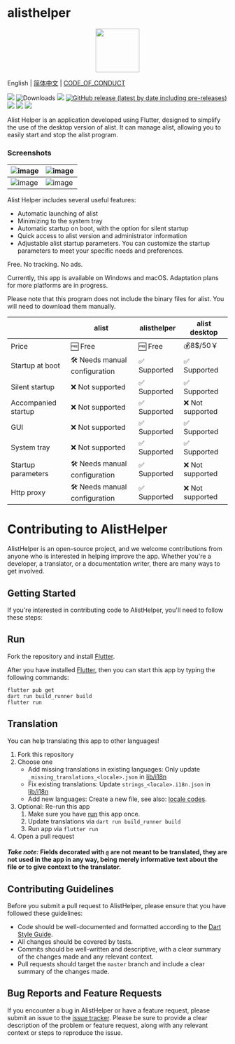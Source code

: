 # alisthelper

<p align="center">
  <img src="https://github.com/Xmarmalade/alisthelper/assets/16839488/2067509c-756e-48cd-8f20-5ea961f46ef7" width="100" height="100">
</p>

English | [简体中文](./README_zh-Hans.md) |  [CODE_OF_CONDUCT](./CODE_OF_CONDUCT.md)

![](https://img.shields.io/badge/language-dart-blue.svg?style=for-the-badge&color=00ACC1)
![Downloads](https://img.shields.io/badge/flutter-00B0FF?style=for-the-badge&logo=flutter)
[![](https://img.shields.io/github/downloads/Xmarmalade/alisthelper/total?style=for-the-badge&color=FF2196)](https://github.com/Xmarmalade/alisthelper/releases)
[![GitHub release (latest by date including pre-releases)](https://img.shields.io/github/v/release/Xmarmalade/alisthelper?include_prereleases&style=for-the-badge)](https://github.com/Xmarmalade/alisthelper/releases/latest)
[![](https://img.shields.io/github/license/Xmarmalade/alisthelper?style=for-the-badge)](./LICENSE)
![](https://img.shields.io/github/stars/Xmarmalade/alisthelper?style=for-the-badge)
![](https://img.shields.io/github/issues/Xmarmalade/alisthelper?style=for-the-badge&color=9C27B0)

Alist Helper is an application developed using Flutter, designed to simplify the use of the desktop version of alist. It can manage alist, allowing you to easily start and stop the alist program.

### Screenshots
| ![image](https://user-images.githubusercontent.com/16839488/235718140-0572c7ae-b3d5-46a8-b092-65a3dff7d92f.png) | ![image](https://user-images.githubusercontent.com/16839488/235718717-e7fae230-284e-4ad8-9e8e-5f9a7d6a22dd.png) |
| --------------------------------------------------------------------------------------------------------------- | --------------------------------------------------------------------------------------------------------------- |
| ![image](https://user-images.githubusercontent.com/16839488/236637250-ec2b437f-0dcb-4c4e-b284-4db44dd06e19.png) | ![image](https://user-images.githubusercontent.com/16839488/236637200-5b9f2383-b29e-434d-a8e6-41187e00eb02.png) |

Alist Helper includes several useful features:

- Automatic launching of alist
- Minimizing to the system tray
- Automatic startup on boot, with the option for silent startup
- Quick access to alist version and administrator information
- Adjustable alist startup parameters. You can customize the startup parameters to meet your specific needs and preferences.

Free. No tracking. No ads.

Currently, this app is available on Windows and macOS. Adaptation plans for more platforms are in progress.

Please note that this program does not include the binary files for alist. You will need to download them manually.

|                     | alist                        | alisthelper | alist desktop   |
| ------------------- | ---------------------------- | ----------- | --------------- |
| Price               | 🆓 Free                       | 🆓 Free      | 💰8$/50￥         |
| Startup at boot     | 🛠️ Needs manual configuration | ✅ Supported | ✅ Supported     |
| Silent startup      | ❌ Not supported              | ✅ Supported | ✅ Supported     |
| Accompanied startup | ❌ Not supported              | ✅ Supported | ❌ Not supported |
| GUI                 | ❌ Not supported              | ✅ Supported | ✅ Supported     |
| System tray         | ❌ Not supported              | ✅ Supported | ✅ Supported     |
| Startup parameters  | 🛠️ Needs manual configuration | ✅ Supported | ❌ Not supported |
| Http proxy          | 🛠️ Needs manual configuration | ✅ Supported | ❌ Not supported |

# Contributing to AlistHelper

AlistHelper is an open-source project, and we welcome contributions from anyone who is interested in helping improve the app. Whether you're a developer, a translator, or a documentation writer, there are many ways to get involved.

## Getting Started

If you're interested in contributing code to AlistHelper, you'll need to follow these steps:

## Run

Fork the repository and install [Flutter](https://flutter.dev).

After you have installed [Flutter](https://flutter.dev), then you can start this app by typing the following commands:

```shell
flutter pub get
dart run build_runner build
flutter run
```

## Translation

You can help translating this app to other languages!

1. Fork this repository
2. Choose one
   - Add missing translations in existing languages: Only update `_missing_translations_<locale>.json` in [lib/i18n](https://github.com/Xmarmalade/alisthelper/tree/master/lib/i18n)
   - Fix existing translations: Update `strings_<locale>.i18n.json` in [lib/i18n](https://github.com/Xmarmalade/alisthelper/tree/master/lib/i18n)
   - Add new languages: Create a new file, see also: [locale codes](https://saimana.com/list-of-country-locale-code/).
3. Optional: Re-run this app
   1. Make sure you have [run](#run) this app once.
   2. Update translations via `dart run build_runner build`
   3. Run app via `flutter run`
4. Open a pull request

#### _Take note:_ Fields decorated with `@` are not meant to be translated, they are not used in the app in any way, being merely informative text about the file or to give context to the translator.

## Contributing Guidelines

Before you submit a pull request to AlistHelper, please ensure that you have followed these guidelines:

- Code should be well-documented and formatted according to the [Dart Style Guide](https://dart.dev/guides/language/effective-dart/style).
- All changes should be covered by tests.
- Commits should be well-written and descriptive, with a clear summary of the changes made and any relevant context.
- Pull requests should target the `master` branch and include a clear summary of the changes made.

## Bug Reports and Feature Requests

If you encounter a bug in AlistHelper or have a feature request, please submit an issue to the [issue tracker](https://github.com/Xmarmalade/alisthelper/issues). Please be sure to provide a clear description of the problem or feature request, along with any relevant context or steps to reproduce the issue.